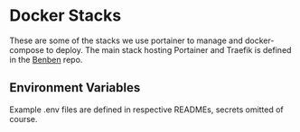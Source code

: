 # Docker Stacks

These are some of the stacks we use portainer to manage and docker-compose to deploy. The main stack hosting Portainer and Traefik is defined in the <a href="https://github.com/Gensokyo-Reimagined/Benben">Benben</a> repo.

## Environment Variables

Example .env files are defined in respective READMEs, secrets omitted of course.
